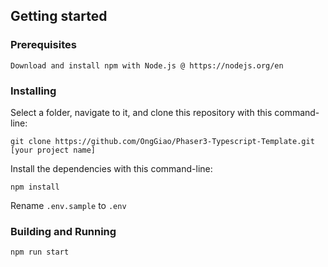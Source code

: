 ## Getting started

### Prerequisites

```
Download and install npm with Node.js @ https://nodejs.org/en
```

### Installing

Select a folder, navigate to it, and clone this repository
with this command-line:

```
git clone https://github.com/OngGiao/Phaser3-Typescript-Template.git [your project name]
```

Install the dependencies with this command-line:

```
npm install
```

Rename `.env.sample` to `.env`

### Building and Running

```
npm run start
```
